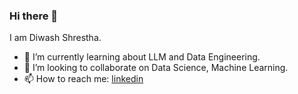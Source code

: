 ### Hi there 👋
I am Diwash Shrestha.
- 🌱 I’m currently learning about LLM and Data Engineering.
- 👯 I’m looking to collaborate on Data Science, Machine Learning.
- 📫 How to reach me:  [linkedin](https://www.linkedin.com/in/shresthadiwash/)
